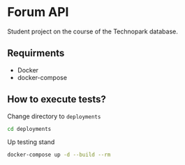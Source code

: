 # Forum API

Student project on the course of the Technopark database.

## Requirments

- Docker
- docker-compose

## How to execute tests?

Change directory to `deployments`
```bash
cd deployments
```
Up testing stand
```bash
docker-compose up -d --build --rm
```